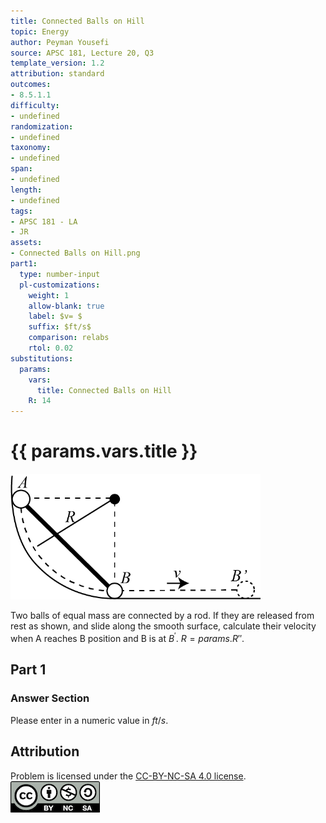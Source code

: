 ```yaml
---
title: Connected Balls on Hill
topic: Energy
author: Peyman Yousefi
source: APSC 181, Lecture 20, Q3
template_version: 1.2
attribution: standard
outcomes:
- 8.5.1.1
difficulty:
- undefined
randomization:
- undefined
taxonomy:
- undefined
span:
- undefined
length:
- undefined
tags:
- APSC 181 - LA
- JR
assets:
- Connected Balls on Hill.png
part1:
  type: number-input
  pl-customizations:
    weight: 1
    allow-blank: true
    label: $v= $
    suffix: $ft/s$
    comparison: relabs
    rtol: 0.02
substitutions:
  params:
    vars:
      title: Connected Balls on Hill
    R: 14
---
```

# {{ params.vars.title }}
<img src="Connected Balls on Hill.png" width=400>

Two balls of equal mass are connected by a rod.
If they are released from rest as shown, and slide along the smooth surface, calculate their velocity when A reaches B position and B is at $B^{\prime}$.
$R = {{params.R}}''$.

## Part 1

### Answer Section

Please enter in a numeric value in $ft/s$.

## Attribution

Problem is licensed under the [CC-BY-NC-SA 4.0 license](https://creativecommons.org/licenses/by-nc-sa/4.0/).<br> ![The Creative Commons 4.0 license requiring attribution-BY, non-commercial-NC, and share-alike-SA license.](https://raw.githubusercontent.com/firasm/bits/master/by-nc-sa.png)